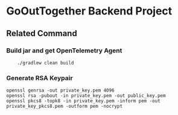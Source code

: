 # GoOutTogether Backend Project

## Related Command

### Build jar and get OpenTelemetry Agent
```shell
    ./gradlew clean build
```

### Generate RSA Keypair
```shell
openssl genrsa -out private_key.pem 4096
openssl rsa -pubout -in private_key.pem -out public_key.pem
openssl pkcs8 -topk8 -in private_key.pem -inform pem -out private_key_pkcs8.pem -outform pem -nocrypt
```